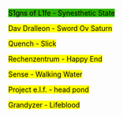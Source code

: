 <span style="background-color: #2DB400"><a href="https://www.youtube.com/watch?v=QMV3A65PTG0" style="color: black; text-decoration: none;">S1gns of L1fe - Synesthetic State</a></span>

<mark><a href="https://www.youtube.com/watch?v=HhmHj1Wn5s4" style="color: black; text-decoration: none;">Dav Dralleon - Sword Ov Saturn</a></mark>

<mark><a href="https://www.youtube.com/watch?v=Q13-FiOJvFk" style="color: black; text-decoration: none;">Quench - Slick</a></mark>

<mark><a href="https://www.youtube.com/watch?v=Jydilwi-ric" style="color: black; text-decoration: none;">Rechenzentrum - Happy End</a></mark>

<mark><a href="https://www.youtube.com/watch?v=w9sSkEWbopA" style="color: black; text-decoration: none;">Sense - Walking Water</a></mark>

<mark><a href="https://www.youtube.com/watch?v=YGCLUFllkjw" style="color: black; text-decoration: none;">Project e.l.f. - head pond</a></mark>

<mark><a href="https://www.youtube.com/watch?v=yH1kp0A_LzQ" style="color: black; text-decoration: none;">Grandyzer - Lifeblood</a></mark>